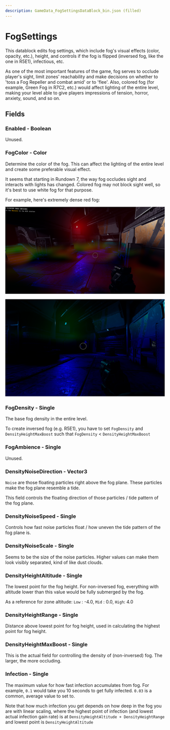 ```yaml
---
description: GameData_FogSettingsDataBlock_bin.json (filled)
---
```


# FogSettings

This datablock edits fog settings, which include fog's visual effects (color, opacity, etc.), height, and controls if the fog is flipped (inversed fog, like the one in R5E1), infectious, etc.

As one of the most important features of the game, fog serves to occlude player's sight, limit zones' reachability and make decisions on whether to 'toss a Fog Repeller and combat amid' or to 'flee'. Also, colored fog (for example, Green Fog in R7C2, etc.) would affect lighting of the entire level, making your level able to give players impressions of tension, horror, anxiety, sound, and so on.

## Fields

### Enabled - Boolean

Unused.

### FogColor - Color

Determine the color of the fog. This can affect the lighting of the entire level and create some preferable visual effect.

It seems that starting in Rundown 7, the way fog occludes sight and interacts with lights has changed. Colored fog may not block sight well, so it's best to use white fog for that purpose.

For example, here's extremely dense red fog:

![Extremely dense red fog, looking from above fog](<../../../.gitbook/assets/image (18) (1).png>)

![Extremely dense red fog, looking from below fog](<../../../.gitbook/assets/image (3).png>)

### FogDensity - Single

The base fog density in the entire level.

To create inversed fog (e.g. R5E1), you have to set `FogDensity` and `DensityHeightMaxBoost` such that `FogDensity` < `DensityHeightMaxBoost`

### FogAmbience - Single

Unused.

### DensityNoiseDirection - Vector3

`Noise` are those floating particles right above the fog plane. These particles make the fog plane resemble a tide.&#x20;

This field controls the floating direction of those particles / tide pattern of the fog plane.

### DensityNoiseSpeed - Single

Controls how fast noise particles float / how uneven the tide pattern of the fog plane is.

### DensityNoiseScale - Single

Seems to be the size of the noise particles. Higher values can make them look visibly separated, kind of like dust clouds.&#x20;

### DensityHeightAltitude - Single

The lowest point for the fog height. For non-inversed fog, everything with altitude lower than this value would be fully submerged by the fog.&#x20;

As a reference for zone altitude: `Low` : -4.0, `Mid` : 0.0, `High`: 4.0

### DensityHeightRange - Single

Distance above lowest point for fog height, used in calculating the highest point for fog height.

### DensityHeightMaxBoost - Single

This is the actual field for controlling the density of (non-inversed) fog. The larger, the more occluding.

### Infection - Single

The maximum value for how fast infection accumulates from fog. For example, `0.1` would take you 10 seconds to get fully infected. `0.03` is a common, average value to set to.&#x20;

Note that how much infection you get depends on how deep in the fog you are with linear scaling, where the highest point of infection (and lowest actual infection gain rate) is at `DensityHeightAltitude + DensityHeightRange` and lowest point is `DensityHeightAltitude`
